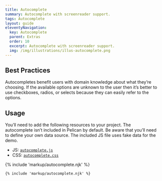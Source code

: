 ```yaml
---
title: Autocomplete
summary: Autocomplete with screenreader support.
tags: Autocomplete
layout: guide
eleventyNavigation:
  key: Autocomplete
  parent: Extras
  order: 10
  excerpt: Autocomplete with screenreader support.
  img: /img/illustrations/illus-autocomplete.png
---
```


## Best Practices

Autocompletes benefit users with domain knowledge about what they’re choosing. If the available options are unknown to the user then it’s better to use checkboxes, radios, or selects because they can easily refer to the options.

## Usage

You’ll need to add the following resources to your project. The autocomplete isn’t included in Pelican by default. Be aware that you’ll need to define your own data source. The included JS file uses fake data for the demo.

- JS: [`autocomplete.js`](/js/autocomplete.js)
- CSS: [`autocomplete.css`](/css/autocomplete.css)

{% include 'markup/autocomplete.njk' %}

```html
{% include 'markup/autocomplete.njk' %}
```


